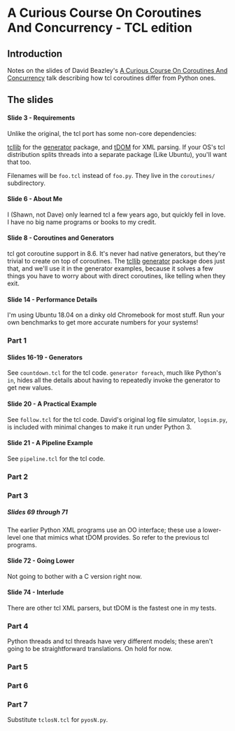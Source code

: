 A Curious Course On Coroutines And Concurrency - TCL edition
============================================================

Introduction
------------

Notes on the slides of David Beazley's [A Curious Course On Coroutines
And Concurrency] talk describing how tcl coroutines differ from Python
ones.

[A Curious Course On Coroutines And Concurrency]: https://dabeaz.com/coroutines/index.html


The slides
----------

#### Slide 3 - Requirements

Unlike the original, the tcl port has some non-core dependencies:

[tcllib] for the [generator] package, and [tDOM] for XML parsing. If
your OS's tcl distribution splits threads into a separate package
(Like Ubuntu), you'll want that too.


Filenames will be `foo.tcl` instead of `foo.py`. They live in the
`coroutines/` subdirectory.

[tcllib]: https://www.tcl.tk/software/tcllib/
[generator]: https://core.tcl-lang.org/tcllib/doc/trunk/embedded/md/tcllib/files/modules/generator/generator.md
[tDOM]: http://tdom.org/index.html/dir?ci=release

#### Slide 6 - About Me

I (Shawn, not Dave) only learned tcl a few years ago, but quickly fell
in love. I have no big name programs or books to my credit.

#### Slide 8 - Coroutines and Generators

tcl got coroutine support in 8.6. It's never had native generators,
but they're trivial to create on top of coroutines. The [tcllib]
[generator] package does just that, and we'll use it in the generator
examples, because it solves a few things you have to worry about with
direct coroutines, like telling when they exit.

#### Slide 14 - Performance Details

I'm using Ubuntu 18.04 on a dinky old Chromebook for most stuff. Run
your own benchmarks to get more accurate numbers for your systems!

### Part 1

#### Slides 16-19 - Generators

See `countdown.tcl` for the tcl code. `generator foreach`, much like
Python's `in`, hides all the details about having to repeatedly invoke
the generator to get new values.

#### Slide 20 - A Practical Example

See `follow.tcl` for the tcl code. David's original log file
simulator, `logsim.py`, is included with minimal changes to make it
run under Python 3.

#### Slide 21 - A Pipeline Example

See `pipeline.tcl` for the tcl code.

### Part 2

### Part 3

##### Slides 69 through 71

The earlier Python XML programs use an OO interface; these use a
lower-level one that mimics what tDOM provides. So refer to the
previous tcl programs.

#### Slide 72 - Going Lower

Not going to bother with a C version right now.

#### Slide 74 - Interlude

There are other tcl XML parsers, but tDOM is the fastest one in my tests.

### Part 4

Python threads and tcl threads have very different models; these
aren't going to be straightforward translations. On hold for now.

### Part 5

### Part 6

### Part 7

Substitute `tclosN.tcl` for `pyosN.py`.
